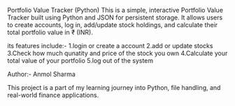  Portfolio Value Tracker (Python)
This is a simple, interactive Portfolio Value Tracker built using Python and JSON for persistent storage. It allows users to create accounts, log in, add/update stock holdings, and calculate their total portfolio value in ₹ (INR).

its features include:-
1.login or create a account
2.add or update stocks
3.Check how much qunatity and price of the stock you own 
4.Calculate your total value of your portfolio 
5.log out of the system 

Author:-
Anmol Sharma

This project is a part of my learning journey into Python, file handling, and real-world finance applications.


